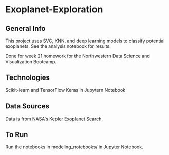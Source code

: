 # Exoplanet-Exploration

## General Info

This project uses SVC, KNN, and deep learning models to classify potential exoplanets. See the analysis notebook for results. 

Done for week 21 homework for the Northwestern Data Science and Visualization Bootcamp.

## Technologies

Scikit-learn and TensorFlow Keras in Jupytern Notebook

## Data Sources

Data is from [NASA's Kepler Exoplanet Search](https://www.kaggle.com/nasa/kepler-exoplanet-search-results). 

## To Run

Run the notebooks in modeling_notebooks/ in Jupyter Notebook.